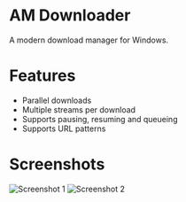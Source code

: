 # AM Downloader
A modern download manager for Windows.

# Features
- Parallel downloads
- Multiple streams per download
- Supports pausing, resuming and queueing
- Supports URL patterns

# Screenshots
<img src="https://github.com/antikmozib/AM-Downloader/blob/master/Screenshot01.jpg?raw=true" title="Screenshot 1" alt="Screenshot 1">
<img src="https://github.com/antikmozib/AM-Downloader/blob/master/Screenshot02.jpg?raw=true" title="Screenshot 2" alt="Screenshot 2">

